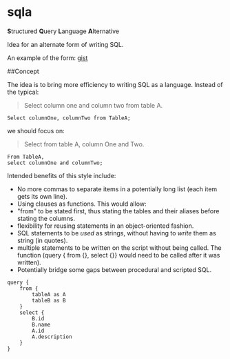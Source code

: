 sqla
====

**S**tructured **Q**uery **L**anguage **A**lternative  

Idea for an alternate form of writing SQL.

An example of the form: [gist](https://gist.github.com/The13thDoc/f1df65d093c507b7d6c862e514aaef1c)

##Concept

The idea is to bring more efficiency to writing SQL as a language. Instead of the typical:   

>Select column one and column two from table A.  

```
Select columnOne, columnTwo from TableA;
```

we should focus on:  

>Select from table A, column One and Two.  

```
From TableA,
select columnOne and columnTwo;
```

Intended benefits of this style include:
- No more commas to separate items in a potentially long list (each item gets its own line).
- Using clauses as functions. This would allow:
 - "from" to be stated first, thus stating the tables and their aliases before stating the columns.
 - flexibility for reusing statements in an object-oriented fashion.
 - SQL statements to be *used* as strings, without having to *write* them as string (in quotes).
 - multiple statements to be written on the script without being called. The function (query { from {}, select {}} would need to be called after it was written).
- Potentially bridge some gaps between procedural and scripted SQL.

```
query {
    from {
        tableA as A
        tableB as B
    }
    select {
        B.id
        B.name
        A.id
        A.description
    }
}
```
